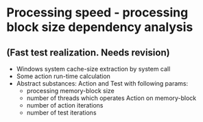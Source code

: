 # Processing speed - processing block size dependency analysis
## (Fast test realization. Needs revision)

* Windows system cache-size extraction by system call
* Some action run-time calculation
* Abstract substances: Action and Test with following params:
   * processing memory-block size
   * number of threads which operates Action on memory-block
   * number of action iterations
   * number of test iterations
